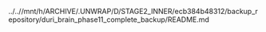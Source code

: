 ../..//mnt/h/ARCHIVE/.UNWRAP/D/STAGE2_INNER/ecb384b48312/backup_repository/duri_brain_phase11_complete_backup/README.md